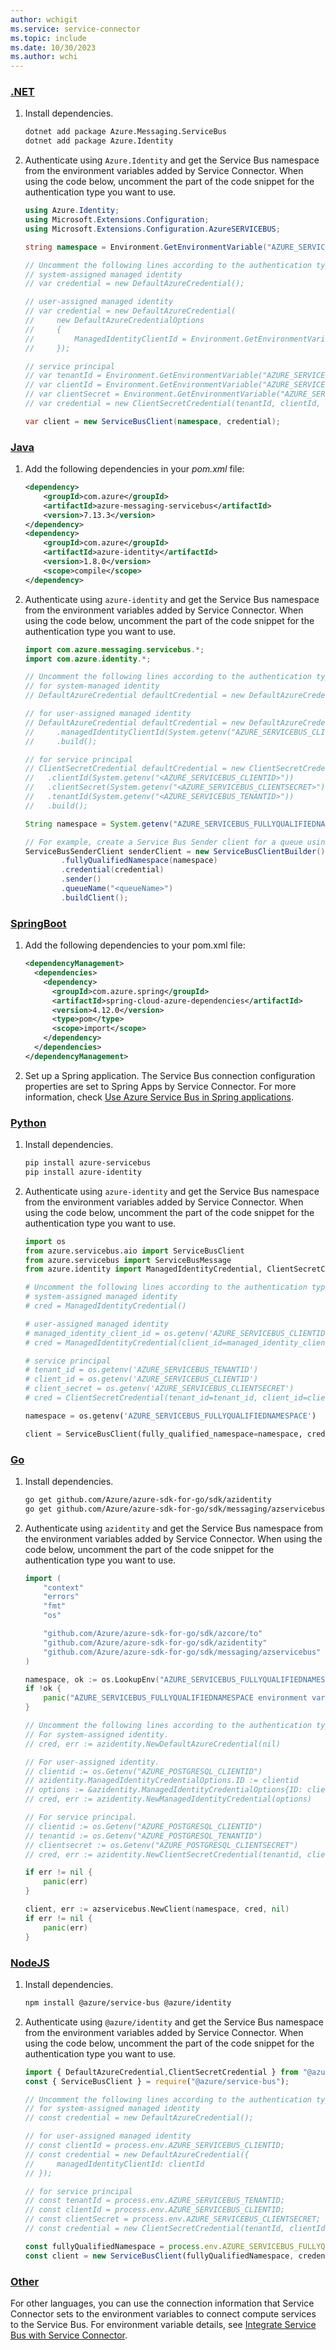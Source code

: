 ```yaml
---
author: wchigit
ms.service: service-connector
ms.topic: include
ms.date: 10/30/2023
ms.author: wchi
---
```


### [.NET](#tab/dotnet)

1. Install dependencies.
    ```bash
    dotnet add package Azure.Messaging.ServiceBus
    dotnet add package Azure.Identity
    ```
1. Authenticate using `Azure.Identity` and get the Service Bus namespace from the environment variables added by Service Connector. When using the code below, uncomment the part of the code snippet for the authentication type you want to use.
    
    ```csharp
    using Azure.Identity;
    using Microsoft.Extensions.Configuration;
    using Microsoft.Extensions.Configuration.AzureSERVICEBUS;
    
    string namespace = Environment.GetEnvironmentVariable("AZURE_SERVICEBUS_FULLYQUALIFIEDNAMESPACE");
    
    // Uncomment the following lines according to the authentication type.
    // system-assigned managed identity
    // var credential = new DefaultAzureCredential();
    
    // user-assigned managed identity
    // var credential = new DefaultAzureCredential(
    //     new DefaultAzureCredentialOptions
    //     {
    //         ManagedIdentityClientId = Environment.GetEnvironmentVariable("AZURE_SERVICEBUS_CLIENTID");
    //     });
    
    // service principal 
    // var tenantId = Environment.GetEnvironmentVariable("AZURE_SERVICEBUS_TENANTID");
    // var clientId = Environment.GetEnvironmentVariable("AZURE_SERVICEBUS_CLIENTID");
    // var clientSecret = Environment.GetEnvironmentVariable("AZURE_SERVICEBUS_CLIENTSECRET");
    // var credential = new ClientSecretCredential(tenantId, clientId, clientSecret);
    
    var client = new ServiceBusClient(namespace, credential);
    ```
    
### [Java](#tab/java)

1. Add the following dependencies in your *pom.xml* file:
    ```xml
    <dependency>
        <groupId>com.azure</groupId>
        <artifactId>azure-messaging-servicebus</artifactId>
        <version>7.13.3</version>
    </dependency>
    <dependency>
        <groupId>com.azure</groupId>
        <artifactId>azure-identity</artifactId>
        <version>1.8.0</version>
        <scope>compile</scope>
    </dependency>
    ```
1. Authenticate using `azure-identity` and get the Service Bus namespace from the environment variables added by Service Connector. When using the code below, uncomment the part of the code snippet for the authentication type you want to use.

    ```java
    import com.azure.messaging.servicebus.*;
    import com.azure.identity.*;

    // Uncomment the following lines according to the authentication type.
    // for system-managed identity
    // DefaultAzureCredential defaultCredential = new DefaultAzureCredentialBuilder().build();

    // for user-assigned managed identity
    // DefaultAzureCredential defaultCredential = new DefaultAzureCredentialBuilder()
    //     .managedIdentityClientId(System.getenv("AZURE_SERVICEBUS_CLIENTID"))
    //     .build();

    // for service principal
    // ClientSecretCredential defaultCredential = new ClientSecretCredentialBuilder()
    //   .clientId(System.getenv("<AZURE_SERVICEBUS_CLIENTID>"))
    //   .clientSecret(System.getenv("<AZURE_SERVICEBUS_CLIENTSECRET>"))
    //   .tenantId(System.getenv("<AZURE_SERVICEBUS_TENANTID>"))
    //   .build();
    
    String namespace = System.getenv("AZURE_SERVICEBUS_FULLYQUALIFIEDNAMESPACE");

    // For example, create a Service Bus Sender client for a queue using a managed identity or a service principal.
    ServiceBusSenderClient senderClient = new ServiceBusClientBuilder()
            .fullyQualifiedNamespace(namespace)
            .credential(credential)
            .sender()
            .queueName("<queueName>")
            .buildClient();
    ```

### [SpringBoot](#tab/spring)

1. Add the following dependencies to your pom.xml file:
    ```xml
    <dependencyManagement>
      <dependencies>
        <dependency>
          <groupId>com.azure.spring</groupId>
          <artifactId>spring-cloud-azure-dependencies</artifactId>
          <version>4.12.0</version>
          <type>pom</type>
          <scope>import</scope>
        </dependency>
      </dependencies>
    </dependencyManagement>
    ```
1. Set up a Spring application. The Service Bus connection configuration properties are set to Spring Apps by Service Connector. For more information, check [Use Azure Service Bus in Spring applications](/azure/developer/java/spring-framework/using-service-bus-in-spring-applications).

### [Python](#tab/python)

1. Install dependencies.
    ```bash
    pip install azure-servicebus
    pip install azure-identity
    ```
1. Authenticate using `azure-identity` and get the Service Bus namespace from the environment variables added by Service Connector. When using the code below, uncomment the part of the code snippet for the authentication type you want to use.
    ```python
    import os
    from azure.servicebus.aio import ServiceBusClient
    from azure.servicebus import ServiceBusMessage
    from azure.identity import ManagedIdentityCredential, ClientSecretCredential
    
    # Uncomment the following lines according to the authentication type.
    # system-assigned managed identity
    # cred = ManagedIdentityCredential()
    
    # user-assigned managed identity
    # managed_identity_client_id = os.getenv('AZURE_SERVICEBUS_CLIENTID')
    # cred = ManagedIdentityCredential(client_id=managed_identity_client_id)
    
    # service principal
    # tenant_id = os.getenv('AZURE_SERVICEBUS_TENANTID')
    # client_id = os.getenv('AZURE_SERVICEBUS_CLIENTID')
    # client_secret = os.getenv('AZURE_SERVICEBUS_CLIENTSECRET')
    # cred = ClientSecretCredential(tenant_id=tenant_id, client_id=client_id, client_secret=client_secret)

    namespace = os.getenv('AZURE_SERVICEBUS_FULLYQUALIFIEDNAMESPACE')

    client = ServiceBusClient(fully_qualified_namespace=namespace, credential=cred)
    ```

### [Go](#tab/go)

1. Install dependencies.
    ```bash
    go get github.com/Azure/azure-sdk-for-go/sdk/azidentity
    go get github.com/Azure/azure-sdk-for-go/sdk/messaging/azservicebus
    ```
1. Authenticate using `azidentity` and get the Service Bus namespace from the environment variables added by Service Connector. When using the code below, uncomment the part of the code snippet for the authentication type you want to use.
    ```go
    import (
    	"context"
    	"errors"
    	"fmt"
    	"os"
    
    	"github.com/Azure/azure-sdk-for-go/sdk/azcore/to"
    	"github.com/Azure/azure-sdk-for-go/sdk/azidentity"
    	"github.com/Azure/azure-sdk-for-go/sdk/messaging/azservicebus"
    )

    namespace, ok := os.LookupEnv("AZURE_SERVICEBUS_FULLYQUALIFIEDNAMESPACE")
	if !ok {
		panic("AZURE_SERVICEBUS_FULLYQUALIFIEDNAMESPACE environment variable not found")
	}

	// Uncomment the following lines according to the authentication type.
    // For system-assigned identity.
    // cred, err := azidentity.NewDefaultAzureCredential(nil)
    
    // For user-assigned identity.
    // clientid := os.Getenv("AZURE_POSTGRESQL_CLIENTID")
    // azidentity.ManagedIdentityCredentialOptions.ID := clientid
    // options := &azidentity.ManagedIdentityCredentialOptions{ID: clientid}
    // cred, err := azidentity.NewManagedIdentityCredential(options)
    
    // For service principal.
    // clientid := os.Getenv("AZURE_POSTGRESQL_CLIENTID")
    // tenantid := os.Getenv("AZURE_POSTGRESQL_TENANTID")
    // clientsecret := os.Getenv("AZURE_POSTGRESQL_CLIENTSECRET")
    // cred, err := azidentity.NewClientSecretCredential(tenantid, clientid, clientsecret, &azidentity.ClientSecretCredentialOptions{})

	if err != nil {
		panic(err)
	}

	client, err := azservicebus.NewClient(namespace, cred, nil)
	if err != nil {
		panic(err)
	}
    ```

### [NodeJS](#tab/nodejs)

1. Install dependencies.
    ```bash
    npm install @azure/service-bus @azure/identity
    
    ```
1. Authenticate using `@azure/identity` and get the Service Bus namespace from the environment variables added by Service Connector. When using the code below, uncomment the part of the code snippet for the authentication type you want to use.
    
    ```javascript
    import { DefaultAzureCredential,ClientSecretCredential } from "@azure/identity";
    const { ServiceBusClient } = require("@azure/service-bus");
    
    // Uncomment the following lines according to the authentication type.
    // for system-assigned managed identity
    // const credential = new DefaultAzureCredential();
    
    // for user-assigned managed identity
    // const clientId = process.env.AZURE_SERVICEBUS_CLIENTID;
    // const credential = new DefaultAzureCredential({
    //     managedIdentityClientId: clientId
    // });
    
    // for service principal
    // const tenantId = process.env.AZURE_SERVICEBUS_TENANTID;
    // const clientId = process.env.AZURE_SERVICEBUS_CLIENTID;
    // const clientSecret = process.env.AZURE_SERVICEBUS_CLIENTSECRET;
    // const credential = new ClientSecretCredential(tenantId, clientId, clientSecret);
    
    const fullyQualifiedNamespace = process.env.AZURE_SERVICEBUS_FULLYQUALIFIEDNAMESPACE;
    const client = new ServiceBusClient(fullyQualifiedNamespace, credential);
    ```

### [Other](#tab/other)
For other languages, you can use the connection information that Service Connector sets to the environment variables to connect compute services to the Service Bus. For environment variable details, see [Integrate Service Bus with Service Connector](../how-to-integrate-service-bus.md).